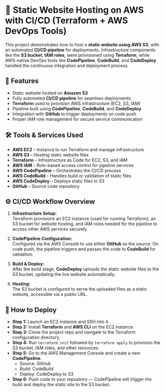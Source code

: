 # 🚀 Static Website Hosting on AWS with CI/CD (Terraform + AWS DevOps Tools)

This project demonstrates how to host a **static website using AWS S3**, with an automated **CI/CD pipeline** for deployments. Infrastructure components like the **S3 bucket**, **IAM roles**, were provisioned using **Terraform**, while AWS-native DevOps tools like **CodePipeline**, **CodeBuild**, and **CodeDeploy** handled the continuous integration and deployment process.

## 📌 Features

- Static website hosted on **Amazon S3**
- Fully automated **CI/CD pipeline** for seamless deployments
- **Terraform** used to provision AWS infrastructure (EC2, S3, IAM)
- Pipeline built using **CodePipeline**, **CodeBuild**, and **CodeDeploy**
- Integration with **GitHub** to trigger deployments on code push
- Proper IAM role management for secure service communication

## 🛠️ Tools & Services Used

- **AWS EC2** – Instance to run Terraform and manage infrastructure
- **AWS S3** – Hosting static website files
- **Terraform** – Infrastructure as Code for EC2, S3, and IAM
- **AWS IAM** – Role-based access control for pipeline services
- **AWS CodePipeline** – Orchestrates the CI/CD process
- **AWS CodeBuild** – Handles build or validation of static files
- **AWS CodeDeploy** – Deploys static files to S3
- **GitHub** – Source code repository

## ⚙️ CI/CD Workflow Overview

1. **Infrastructure Setup:**  
   Terraform provisions an EC2 instance (used for running Terraform), an S3 bucket for website hosting, and IAM roles needed for the pipeline to access other AWS services securely.

2. **CodePipeline Configuration:**  
   Configured via the AWS Console to use either **GitHub** as the source. On code push, the pipeline triggers and passes the code to **CodeBuild** for  validation.

3. **Build & Deploy:**  
   After the build stage, **CodeDeploy** uploads the static website files to the S3 bucket, updating the live website automatically.

4. **Hosting:**  
   The S3 bucket is configured to serve the uploaded files as a static website, accessible via a public URL.

## 🚀 How to Deploy

- **Step 1:** Launch an EC2 instance and SSH into it.
- **Step 2:** Install **Terraform** and **AWS CLI** on the EC2 instance.
- **Step 3:** Clone the project repo and navigate to the Terraform configuration directory.
- **Step 4:** Run `terraform init` followed by `terraform apply` to provision the S3 bucket, IAM roles, and other resources.
- **Step 5:** Go to the AWS Management Console and create a new **CodePipeline**.
  - Source: GitHub 
  - Build: CodeBuild 
  - Deploy: CodeDeploy to S3
- **Step 6:** Push code to your repository — CodePipeline will trigger the build and deploy the static site to the S3 bucket.



